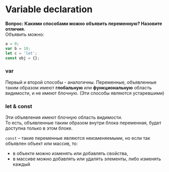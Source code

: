 # Variable declaration
**Вопрос: Какими способами можно объявить переменную? Назовите отличия.**  
Объявить можно:
```javascript
a = 0;
var b = 10;
let c = 'let';
const obj = {}; 
```
### var
Первый и второй способы - аналогичны. Переменные, объявленные таким образом имеют **глобальную** или **функциональную** область 
видимости, и не имеют блочную. (Эти способы являются устаревшими)

### let & const
Эти объявления имеют блочную область видимости.  
То есть, объявленные таким образом внутри блока переменная, будет доступна только в этом блоке.  

`const` – такие переменные являются неизменяемыми, но если так объявлен объект или массив, то:  
- в объекте можно изменять или добавлять свойства, 
- в массиве можно добавлять или удалять элементы, либо изменять каждый


